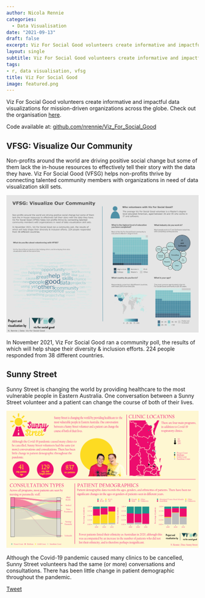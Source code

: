 ```yaml
---
author: Nicola Rennie
categories:
  - Data Visualisation
date: "2021-09-13"
draft: false
excerpt: Viz For Social Good volunteers create informative and impactful data visualizations for mission-driven organizations across the globe.
layout: single
subtitle: Viz For Social Good volunteers create informative and impactful data visualizations for mission-driven organizations across the globe.
tags:
- r, data visualisation, vfsg
title: Viz For Social Good
image: featured.png
---
```


Viz For Social Good volunteers create informative and impactful data visualizations for mission-driven organizations across the globe. Check out the organisation [here](https://www.vizforsocialgood.com/). 

Code available at: [github.com/nrennie/Viz_For_Social_Good](https://github.com/nrennie/Viz_For_Social_Good)

## VFSG: Visualize Our Community

Non-profits around the world are driving positive social change but some of them lack the in-house resources to effectively tell their story with the data they have.  Viz For Social Good (VFSG) helps non-profits thrive by connecting talented community members with organizations in need of data visualization skill sets. 

![](visualize_our_community.png) 

In November 2021, Viz For Social Good ran a community poll, the results of which will help shape their diversity & inclusion efforts. 224 people responded from 38 different countries. 


## Sunny Street

Sunny Street is changing the world by providing healthcare to the most vulnerable people in Eastern Australia. One conversation between a Sunny Street volunteer and a patient can change the course of both of their lives.

![](featured.png) 

Although the Covid-19 pandemic caused many clinics to be cancelled, Sunny Street volunteers had the same (or more) conversations and consultations. There has been little change in patient demographic throughout the pandemic.


<a class="twitter-share-button"
  href="https://twitter.com/intent/tweet"
  data-size="large">
Tweet</a>

